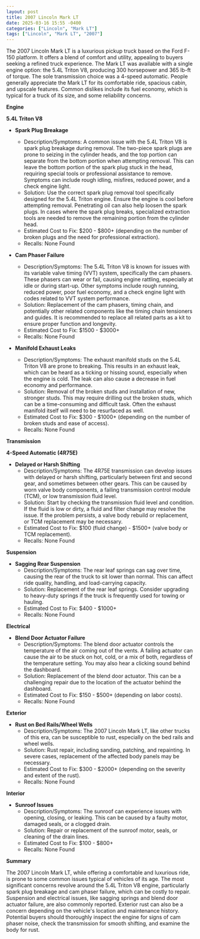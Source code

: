 ```yaml
---
layout: post
title: 2007 Lincoln Mark LT
date: 2025-03-16 15:55 -0400
categories: ["Lincoln", "Mark LT"]
tags: ["Lincoln", "Mark LT", "2007"]
---
```

The 2007 Lincoln Mark LT is a luxurious pickup truck based on the Ford F-150 platform. It offers a blend of comfort and utility, appealing to buyers seeking a refined truck experience. The Mark LT was available with a single engine option: the 5.4L Triton V8, producing 300 horsepower and 365 lb-ft of torque. The sole transmission choice was a 4-speed automatic. People generally appreciate the Mark LT for its comfortable ride, spacious cabin, and upscale features. Common dislikes include its fuel economy, which is typical for a truck of its size, and some reliability concerns.

**Engine**

**5.4L Triton V8**

*   **Spark Plug Breakage**
    *   Description/Symptoms: A common issue with the 5.4L Triton V8 is spark plug breakage during removal. The two-piece spark plugs are prone to seizing in the cylinder heads, and the top portion can separate from the bottom portion when attempting removal. This can leave the bottom portion of the spark plug stuck in the head, requiring special tools or professional assistance to remove. Symptoms can include rough idling, misfires, reduced power, and a check engine light.
    *   Solution: Use the correct spark plug removal tool specifically designed for the 5.4L Triton engine. Ensure the engine is cool before attempting removal. Penetrating oil can also help loosen the spark plugs. In cases where the spark plug breaks, specialized extraction tools are needed to remove the remaining portion from the cylinder head.
    *   Estimated Cost to Fix: $200 - $800+ (depending on the number of broken plugs and the need for professional extraction).
    * Recalls: None Found

*   **Cam Phaser Failure**
    *   Description/Symptoms: The 5.4L Triton V8 is known for issues with its variable valve timing (VVT) system, specifically the cam phasers. These phasers can wear or fail, causing engine rattling, especially at idle or during start-up. Other symptoms include rough running, reduced power, poor fuel economy, and a check engine light with codes related to VVT system performance.
    *   Solution: Replacement of the cam phasers, timing chain, and potentially other related components like the timing chain tensioners and guides. It is recommended to replace all related parts as a kit to ensure proper function and longevity.
    *   Estimated Cost to Fix: $1500 - $3000+
    * Recalls: None Found

*   **Manifold Exhaust Leaks**
    *   Description/Symptoms: The exhaust manifold studs on the 5.4L Triton V8 are prone to breaking. This results in an exhaust leak, which can be heard as a ticking or hissing sound, especially when the engine is cold. The leak can also cause a decrease in fuel economy and performance.
    *   Solution: Removal of the broken studs and installation of new, stronger studs. This may require drilling out the broken studs, which can be a time-consuming and difficult task. Often the exhaust manifold itself will need to be resurfaced as well.
    *   Estimated Cost to Fix: $300 - $1000+ (depending on the number of broken studs and ease of access).
    * Recalls: None Found

**Transmission**

**4-Speed Automatic (4R75E)**

*   **Delayed or Harsh Shifting**
    *   Description/Symptoms: The 4R75E transmission can develop issues with delayed or harsh shifting, particularly between first and second gear, and sometimes between other gears. This can be caused by worn valve body components, a failing transmission control module (TCM), or low transmission fluid level.
    *   Solution: Start by checking the transmission fluid level and condition. If the fluid is low or dirty, a fluid and filter change may resolve the issue. If the problem persists, a valve body rebuild or replacement, or TCM replacement may be necessary.
    *   Estimated Cost to Fix: $100 (fluid change) - $1500+ (valve body or TCM replacement).
    * Recalls: None Found

**Suspension**

*   **Sagging Rear Suspension**
    *   Description/Symptoms: The rear leaf springs can sag over time, causing the rear of the truck to sit lower than normal. This can affect ride quality, handling, and load-carrying capacity.
    *   Solution: Replacement of the rear leaf springs. Consider upgrading to heavy-duty springs if the truck is frequently used for towing or hauling.
    *   Estimated Cost to Fix: $400 - $1000+
    * Recalls: None Found

**Electrical**

*   **Blend Door Actuator Failure**
    *   Description/Symptoms: The blend door actuator controls the temperature of the air coming out of the vents. A failing actuator can cause the air to be stuck on hot, cold, or a mix of both, regardless of the temperature setting. You may also hear a clicking sound behind the dashboard.
    *   Solution: Replacement of the blend door actuator. This can be a challenging repair due to the location of the actuator behind the dashboard.
    *   Estimated Cost to Fix: $150 - $500+ (depending on labor costs).
    * Recalls: None Found

**Exterior**

*   **Rust on Bed Rails/Wheel Wells**
    *   Description/Symptoms: The 2007 Lincoln Mark LT, like other trucks of this era, can be susceptible to rust, especially on the bed rails and wheel wells.
    *   Solution: Rust repair, including sanding, patching, and repainting. In severe cases, replacement of the affected body panels may be necessary.
    *   Estimated Cost to Fix: $300 - $2000+ (depending on the severity and extent of the rust).
    * Recalls: None Found

**Interior**

*   **Sunroof Issues**
    *   Description/Symptoms: The sunroof can experience issues with opening, closing, or leaking. This can be caused by a faulty motor, damaged seals, or a clogged drain.
    *   Solution: Repair or replacement of the sunroof motor, seals, or cleaning of the drain lines.
    *   Estimated Cost to Fix: $100 - $800+
    * Recalls: None Found

**Summary**

The 2007 Lincoln Mark LT, while offering a comfortable and luxurious ride, is prone to some common issues typical of vehicles of its age. The most significant concerns revolve around the 5.4L Triton V8 engine, particularly spark plug breakage and cam phaser failure, which can be costly to repair. Suspension and electrical issues, like sagging springs and blend door actuator failure, are also commonly reported. Exterior rust can also be a concern depending on the vehicle's location and maintenance history. Potential buyers should thoroughly inspect the engine for signs of cam phaser noise, check the transmission for smooth shifting, and examine the body for rust.

